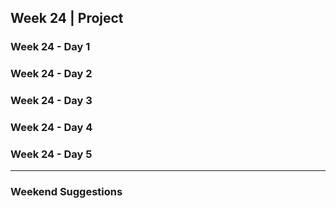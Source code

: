 ## Week 24 | Project 

### Week 24 - Day 1

### Week 24 - Day 2

### Week 24 - Day 3

### Week 24 - Day 4

### Week 24 - Day 5

---

### Weekend Suggestions

